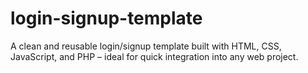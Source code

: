 # login-signup-template
A clean and reusable login/signup template built with HTML, CSS, JavaScript, and PHP – ideal for quick integration into any web project.
